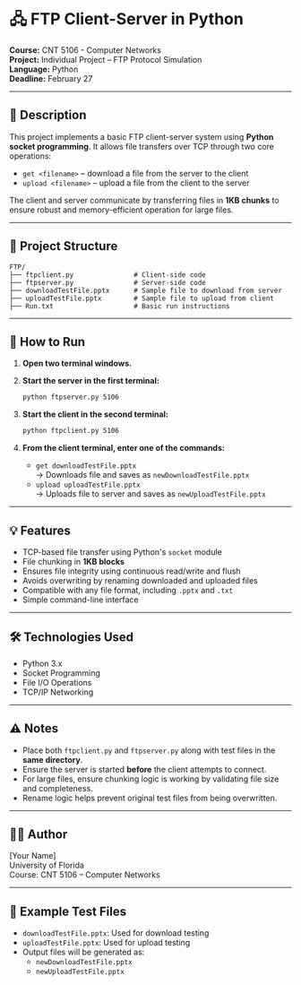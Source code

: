 # 🖧 FTP Client-Server in Python

**Course:** CNT 5106 - Computer Networks  
**Project:** Individual Project – FTP Protocol Simulation  
**Language:** Python  
**Deadline:** February 27

---

## 📌 Description

This project implements a basic FTP client-server system using **Python socket programming**. It allows file transfers over TCP through two core operations:

- `get <filename>` – download a file from the server to the client
- `upload <filename>` – upload a file from the client to the server

The client and server communicate by transferring files in **1KB chunks** to ensure robust and memory-efficient operation for large files.

---

## 📂 Project Structure

```
FTP/
├── ftpclient.py               # Client-side code
├── ftpserver.py               # Server-side code
├── downloadTestFile.pptx      # Sample file to download from server
├── uploadTestFile.pptx        # Sample file to upload from client
├── Run.txt                    # Basic run instructions
```

---

## 🧪 How to Run

1. **Open two terminal windows.**

2. **Start the server in the first terminal:**
   ```bash
   python ftpserver.py 5106
   ```

3. **Start the client in the second terminal:**
   ```bash
   python ftpclient.py 5106
   ```

4. **From the client terminal, enter one of the commands:**
   - `get downloadTestFile.pptx`  
     → Downloads file and saves as `newDownloadTestFile.pptx`
   - `upload uploadTestFile.pptx`  
     → Uploads file to server and saves as `newUploadTestFile.pptx`

---

## 💡 Features

- TCP-based file transfer using Python's `socket` module
- File chunking in **1KB blocks**
- Ensures file integrity using continuous read/write and flush
- Avoids overwriting by renaming downloaded and uploaded files
- Compatible with any file format, including `.pptx` and `.txt`
- Simple command-line interface

---

## 🛠 Technologies Used

- Python 3.x
- Socket Programming
- File I/O Operations
- TCP/IP Networking

---

## ⚠️ Notes

- Place both `ftpclient.py` and `ftpserver.py` along with test files in the **same directory**.
- Ensure the server is started **before** the client attempts to connect.
- For large files, ensure chunking logic is working by validating file size and completeness.
- Rename logic helps prevent original test files from being overwritten.

---

## 👨‍💻 Author

[Your Name]  
University of Florida  
Course: CNT 5106 – Computer Networks

---

## 📎 Example Test Files

- `downloadTestFile.pptx`: Used for download testing  
- `uploadTestFile.pptx`: Used for upload testing  
- Output files will be generated as:
  - `newDownloadTestFile.pptx`
  - `newUploadTestFile.pptx`
